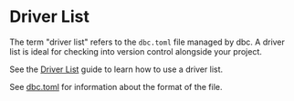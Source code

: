 <!-- Copyright (c) 2025 Columnar Technologies Inc.  All rights reserved. -->

# Driver List

The term "driver list" refers to the `dbc.toml` file managed by dbc. A driver list is ideal for checking into version control alongside your project.

See the [Driver List](../guides/driver_list.md) guide to learn how to use a driver list.

See [dbc.toml](../reference/dbc.toml.md) for information about the format of the file.
